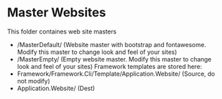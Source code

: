 # Master Websites
This folder containes web site masters
* /MasterDefault/ (Website master with bootstrap and fontawesome. Modify this master to change look and feel of your sites)
* /MasterEmpty/ (Empty website master. Modify this master to change look and feel of your sites)
Framework templates are stored here:
* Framework/Framework.Cli/Template/Application.Website/ (Source, do not modify)
* Application.Website/ (Dest)
